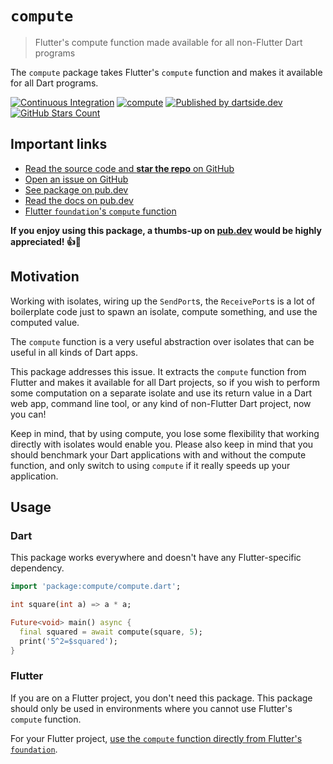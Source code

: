 # `compute`

> Flutter's compute function made available for all non-Flutter Dart programs

The `compute` package takes Flutter's `compute` function and makes it available for all Dart programs.

[![Continuous Integration](https://github.com/dartsidedev/compute/workflows/Continuous%20Integration/badge.svg?branch=main)](https://github.com/dartsidedev/compute/actions) [![compute](https://img.shields.io/pub/v/compute?label=compute&logo=dart)](https://pub.dev/packages/compute 'See compute package info on pub.dev') [![Published by dartside.dev](https://img.shields.io/static/v1?label=Published%20by&message=dartside.dev&logo=dart&logoWidth=30&color=40C4FF&labelColor=1d599b&labelWidth=100)](https://pub.dev/publishers/dartside.dev/packages) [![GitHub Stars Count](https://img.shields.io/github/stars/dartsidedev/compute?logo=github)](https://github.com/dartsidedev/compute 'Star me on GitHub!')

## Important links

* [Read the source code and **star the repo** on GitHub](https://github.com/dartsidedev/compute)
* [Open an issue on GitHub](https://github.com/dartsidedev/compute/issues)
* [See package on pub.dev](https://pub.dev/packages/compute)
* [Read the docs on pub.dev](https://pub.dev/documentation/compute/latest/)
* [Flutter `foundation`'s `compute` function](https://api.flutter.dev/flutter/foundation/compute-constant.html)

**If you enjoy using this package, a thumbs-up on [pub.dev](https://pub.dev/packages/compute) would be highly appreciated! 👍💙**

## Motivation

Working with isolates, wiring up the `SendPort`s, the `ReceivePort`s
is a lot of boilerplate code just to spawn an isolate, compute something, and use the computed value.

The `compute` function is a very useful abstraction over isolates that can be useful in all kinds of Dart apps.

This package addresses this issue. It extracts the `compute` function from Flutter and makes it available
for all Dart projects, so if you wish to perform some computation on a separate isolate and use its return value
in a Dart web app, command line tool, or any kind of non-Flutter Dart project, now you can!

Keep in mind, that by using compute, you lose some flexibility that working directly with isolates would enable you.
Please also keep in mind that you should benchmark your Dart applications with and without the compute function, and only switch to using `compute` if it really speeds up your application.

## Usage

### Dart

This package works everywhere and doesn't have any Flutter-specific dependency.

```dart
import 'package:compute/compute.dart';

int square(int a) => a * a;

Future<void> main() async {
  final squared = await compute(square, 5);
  print('5^2=$squared');
}
```

### Flutter

If you are on a Flutter project, you don't need this package.
This package should only be used in environments where you cannot use Flutter's `compute` function.

For your Flutter project, [use the `compute` function directly from Flutter's `foundation`](https://api.flutter.dev/flutter/foundation/compute-constant.html).
